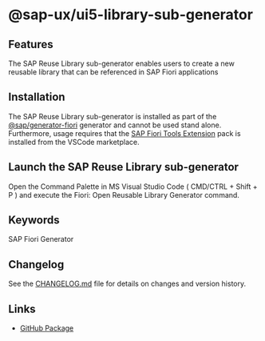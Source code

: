 # @sap-ux/ui5-library-sub-generator

## Features

The SAP Reuse Library sub-generator enables users to create a new reusable library that can be referenced in SAP Fiori applications

## Installation

The SAP Reuse Library sub-generator is installed as part of the [@sap/generator-fiori](https://www.npmjs.com/package/@sap/generator-fiori) generator and cannot be used stand alone. Furthermore, usage requires that the [SAP Fiori Tools Extension](https://marketplace.visualstudio.com/items?itemName=SAPSE.sap-ux-fiori-tools-extension-pack) pack is installed from the VSCode marketplace.

## Launch the SAP Reuse Library sub-generator

Open the Command Palette in MS Visual Studio Code ( CMD/CTRL + Shift + P ) and execute the Fiori: Open Reusable Library Generator command.

## Keywords
SAP Fiori Generator

## Changelog

See the [CHANGELOG.md](https://github.com/SAP/open-ux-tools/blob/main/packages/ui5-library-sub-generator/CHANGELOG.md) file for details on changes and version history.
## Links

- [GitHub Package](https://github.com/SAP/open-ux-tools/tree/main/packages/ui5-library-sub-generator)